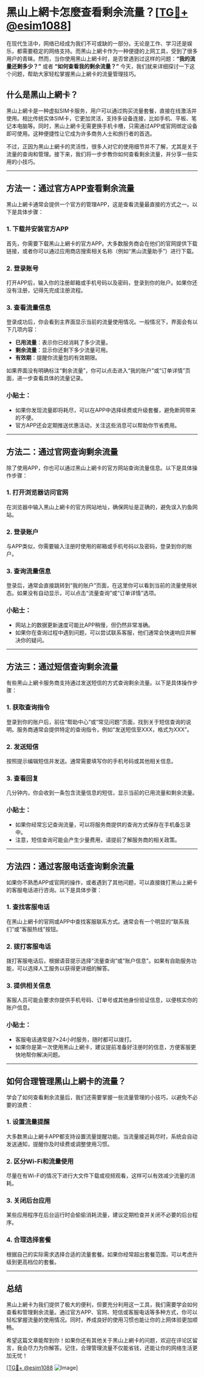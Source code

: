 # 黑山上網卡怎麼查看剩余流量？[[TG💪+ @esim1088](https://t.me/s/esim1088)]

在现代生活中，网络已经成为我们不可或缺的一部分。无论是工作、学习还是娱乐，都需要稳定的网络支持。而黑山上網卡作为一种便捷的上网工具，受到了很多用户的青睐。然而，当你使用黑山上網卡时，是否曾遇到过这样的问题：**“我的流量还剩多少？”** 或者 **“如何查看我的剩余流量？”** 今天，我们就来详细探讨一下这个问题，帮助大家轻松掌握黑山上網卡的流量管理技巧。

## 什么是黑山上網卡？

黑山上網卡是一种虚拟SIM卡服务，用户可以通过购买流量套餐，直接在线激活并使用。相比传统实体SIM卡，它更加灵活，支持多设备连接，比如手机、平板、笔记本电脑等。同时，黑山上網卡无需更换手机卡槽，只需通过APP或官网绑定设备即可使用。这种便捷性让它成为许多商务人士和旅行者的首选。

不过，正因为黑山上網卡的灵活性，很多人对它的使用细节并不了解，尤其是关于流量的查询和管理。接下来，我们将一步步教你如何查看剩余流量，并分享一些实用的小技巧。

---

## 方法一：通过官方APP查看剩余流量

黑山上網卡通常会提供一个官方的管理APP，这是查看流量最直接的方式之一。以下是具体步骤：

### 1. 下载并安装官方APP
首先，你需要下载黑山上網卡的官方APP。大多数服务商会在他们的官网提供下载链接，或者你可以通过应用商店搜索相关名称（例如“黑山流量助手”）进行下载。

### 2. 登录账号
打开APP后，输入你的注册邮箱或手机号码以及密码，登录到你的账户。如果你还没有注册，记得先完成注册流程。

### 3. 查看流量信息
登录成功后，你会看到主界面显示当前的流量使用情况。一般情况下，界面会有以下几项内容：
- **已用流量**：表示你已经消耗了多少流量。
- **剩余流量**：显示你还剩下多少流量可用。
- **有效期**：提醒你流量包的有效期限。

如果界面没有明确标注“剩余流量”，你可以点击进入“我的账户”或“订单详情”页面，进一步查看具体的流量记录。

### 小贴士：
- 如果你发现流量即将耗尽，可以在APP中选择续费或升级套餐，避免断网带来的不便。
- 官方APP还会定期推送优惠活动，关注这些消息可以帮助你节省费用。

---

## 方法二：通过官网查询剩余流量

除了使用APP，你也可以通过黑山上網卡的官方网站查询流量信息。以下是具体操作步骤：

### 1. 打开浏览器访问官网
在浏览器中输入黑山上網卡的官方网站地址，确保网址是正确的，避免误入钓鱼网站。

### 2. 登录账户
与APP类似，你需要输入注册时使用的邮箱或手机号码以及密码，登录到你的账户。

### 3. 查询流量信息
登录后，通常会直接跳转到“我的账户”页面，在这里你可以看到当前的流量使用状态。如果没有自动显示，可以点击“流量查询”或“订单详情”选项。

### 小贴士：
- 网站上的数据更新速度可能比APP稍慢，但仍然非常准确。
- 如果你在查询过程中遇到问题，可以尝试联系客服，他们通常会快速响应并解决你的疑问。

---

## 方法三：通过短信查询剩余流量

有些黑山上網卡服务商支持通过发送短信的方式查询剩余流量。以下是具体操作步骤：

### 1. 获取查询指令
登录到你的账户后，前往“帮助中心”或“常见问题”页面，找到关于短信查询的说明。服务商通常会提供特定的查询指令，例如“发送短信至XXX，格式为XXX”。

### 2. 发送短信
按照提示编辑短信并发送。通常需要填写你的手机号码或其他相关信息。

### 3. 查看回复
几分钟内，你会收到一条包含流量信息的短信，显示当前的已用流量和剩余流量。

### 小贴士：
- 如果你经常忘记查询流量，可以将服务商提供的查询方式保存在手机备忘录中。
- 注意，短信查询可能会产生少量费用，请提前了解服务商的相关政策。

---

## 方法四：通过客服电话查询剩余流量

如果你不熟悉APP或官网的操作，或者遇到了其他问题，可以直接拨打黑山上網卡的客服电话进行咨询。以下是具体步骤：

### 1. 查找客服电话
在黑山上網卡的官网或APP中查找客服联系方式。通常会有一个明显的“联系我们”或“客服热线”按钮。

### 2. 拨打客服电话
拨打客服电话后，根据语音提示选择“流量查询”或“账户信息”。如果有自助服务功能，可以选择人工服务以获得更详细的解答。

### 3. 提供相关信息
客服人员可能会要求你提供手机号码、订单号或其他身份验证信息，以便核实你的账户信息。

### 小贴士：
- 客服电话通常是7×24小时服务，随时都可以拨打。
- 如果你是第一次使用黑山上網卡，建议提前准备好注册时的信息，方便客服更快地帮你解决问题。

---

## 如何合理管理黑山上網卡的流量？

学会了如何查看剩余流量后，我们还需要掌握一些流量管理的小技巧，以避免不必要的浪费：

### 1. 设置流量提醒
大多数黑山上網卡APP都支持设置流量提醒功能。当流量接近耗尽时，系统会自动发送通知，提醒你及时续费或调整使用习惯。

### 2. 区分Wi-Fi和流量使用
尽量在有Wi-Fi的情况下进行大文件下载或视频观看，这样可以有效减少流量的消耗。

### 3. 关闭后台应用
某些应用程序在后台运行时会偷偷消耗流量，建议定期检查并关闭不必要的后台程序。

### 4. 合理选择套餐
根据自己的实际需求选择合适的流量套餐。如果你经常超出套餐范围，可以考虑升级到更高档位的套餐。

---

## 总结

黑山上網卡为我们提供了极大的便利，但要充分利用这一工具，我们需要学会如何查看和管理剩余流量。通过官方APP、官网、短信或客服电话等多种方式，你可以轻松掌握流量的使用情况。同时，养成良好的使用习惯也能让你的上网体验更加顺畅。

希望这篇文章能帮到你！如果你还有其他关于黑山上網卡的问题，欢迎在评论区留言，我会尽力为你解答。记住，合理管理流量不仅能省钱，还能让你的网络生活更加无忧！

[[TG💪+ @esim1088](https://t.me/s/esim1088) ![Image](https://i.postimg.cc/4NQfJmqS/Snipaste-2025-05-13-00-14-12.png)]